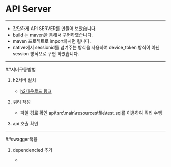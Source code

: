 # API Server

---

* 간단하게 API SERVER를 만들어 보았습니다.
* build 는 maven을 통해서 구현하였습니다.
* maven 프로젝트로 import하시면 됩니다.
* native에서 sessionid를 넘겨주는 방식을 사용하여 device_token 방식이 아닌 session 방식으로 구현 하였습니다.

---


##서버구동방법

1. h2서버 설치

    - [h2다운로드 링크](http://www.h2database.com/html/download.html)
2. 쿼리 작성

    - 파일 경로 확인 api\src\main\resources\file\test.sql를 이용하여 쿼리 수행
3. api 호출 확인

---


##swagger적용
1. dependencied 추가 

    -  
